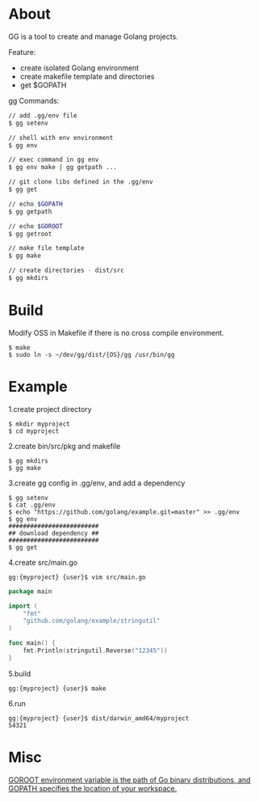 About
=====
GG is a tool to create and manage Golang projects.

Feature:
* create isolated Golang environment
* create makefile template and directories
* get $GOPATH

gg Commands:

```bash
// add .gg/env file
$ gg setenv

// shell with env environment
$ gg env

// exec command in gg env
$ gg env make | gg getpath ...

// git clone libs defined in the .gg/env
$ gg get

// echo $GOPATH
$ gg getpath

// echo $GOROOT
$ gg getroot

// make file template
$ gg make

// create directories - dist/src
$ gg mkdirs
```

Build
=====
Modify OSS in Makefile if there is no cross compile environment.

	$ make
	$ sudo ln -s ~/dev/gg/dist/{OS}/gg /usr/bin/gg

Example
=====
1.create project directory

	$ mkdir myproject
	$ cd myproject

2.create bin/src/pkg and makefile

	$ gg mkdirs
	$ gg make

3.create gg config in .gg/env, and add a dependency

	$ gg setenv
	$ cat .gg/env
	$ echo "https://github.com/golang/example.git=master" >> .gg/env
	$ gg env
    #########################
    ## download dependency ##
    #########################
    $ gg get

4.create src/main.go

	gg:{myproject} {user}$ vim src/main.go

```go
package main

import (
	"fmt"
	"github.com/golang/example/stringutil"
)

func main() {
	fmt.Println(stringutil.Reverse("12345"))
}
```

5.build

	gg:{myproject} {user}$ make

6.run

	gg:{myproject} {user}$ dist/darwin_amd64/myproject
	54321

Misc
=====
[GOROOT environment variable is the path of Go binary distributions, and GOPATH specifies the location of your workspace.](https://golang.org/doc/code.html)

